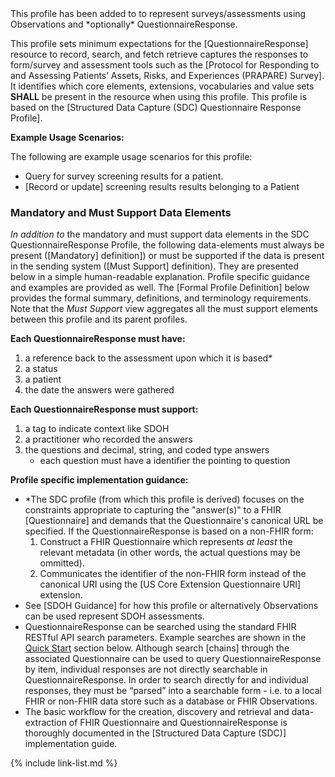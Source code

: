 <div class="new-content" markdown="1">
This profile has been added to to represent surveys/assessments using Observations and *optionally* QuestionnaireResponse.
</div><!-- new-content -->

﻿This profile sets minimum expectations for the [QuestionnaireResponse] resource to record, search, and fetch retrieve captures the responses to form/survey and assessment tools such as the [Protocol for Responding to and Assessing Patients’ Assets, Risks, and Experiences (PRAPARE) Survey].  It identifies which core elements, extensions, vocabularies and value sets **SHALL** be present in the resource when using this profile.  This profile is based on the [Structured Data Capture (SDC) Questionnaire Response Profile].

**Example Usage Scenarios:**

The following are example usage scenarios for this profile:

-   Query for survey screening results for a patient.
-  [Record or update] screening results results belonging to a Patient

### Mandatory and Must Support Data Elements

*In addition to* the mandatory and must support data elements in the SDC QuestionnaireResponse Profile, the following data-elements must always be present ([Mandatory] definition]) or must be supported if the data is present in the sending system ([Must Support] definition). They are presented below in a simple human-readable explanation.  Profile specific guidance and examples are provided as well.  The [Formal Profile Definition] below provides the  formal summary, definitions, and terminology requirements. Note that the *Must Support* view aggregates all the must support elements between this profile and its parent profiles.

**Each QuestionnaireResponse must have:**

1. a reference back to the assessment upon which it is based*
1. a status
1. a patient
1. the date the answers were gathered

**Each QuestionnaireResponse must support:**

1. a tag to indicate context like SDOH
1. a practitioner who recorded the answers
3. the questions and decimal, string, and coded type answers
   - each question must have a identifier the pointing to question

**Profile specific implementation guidance:**

- \*The SDC profile (from which this profile is derived) focuses on the constraints appropriate to capturing the "answer(s)" to a FHIR [Questionnaire] and demands that the Questionnaire's canonical URL be specified. If the QuestionnaireResponse is based on a non-FHIR form:
  1. Construct a FHIR Questionnaire which represents *at least* the relevant metadata (in other words, the actual questions may be ommitted).
  1. Communicates the identifier of the non-FHIR form instead of the canonical URI using the [US Core Extension Questionnaire URI] extension.
- See [SDOH Guidance] for how this profile or alternatively Observations can be used represent SDOH assessments.
- QuestionnaireResponse can be searched using the standard FHIR RESTful API search parameters.  Example searches are shown in the [Quick Start](#notes) section below.  Although search [chains] through the associated Questionnaire can  be used to query QuestionnaireResponse by item, individual responses are not directly searchable in QuestionnaireResponse. In order to search directly for and individual responses, they must be “parsed” into a searchable form - i.e. to a local FHIR or non-FHIR data store such as a database or FHIR Observations.
- The basic workflow for the creation, discovery and retrieval and data-extraction of FHIR Questionnaire and QuestionnaireResponse is thoroughly documented in the [Structured Data Capture (SDC)] implementation guide.


{% include link-list.md %}
